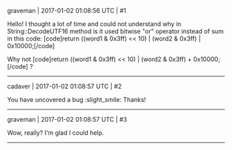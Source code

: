 graveman | 2017-01-02 01:08:56 UTC | #1

Hello! I thought a lot of  time and could not understand why in String::DecodeUTF16 method  is it used bitwise "or" operator instead of sum in this code:
[code]return ((word1 & 0x3ff) << 10) | (word2 & 0x3ff) | 0x10000;[/code]

Why not [code]return ((word1 & 0x3ff) << 10) | (word2 & 0x3ff) + 0x10000;[/code] ?

-------------------------

cadaver | 2017-01-02 01:08:57 UTC | #2

You have uncovered a bug :slight_smile: Thanks!

-------------------------

graveman | 2017-01-02 01:08:57 UTC | #3

Wow, really? I'm glad I could help.

-------------------------

